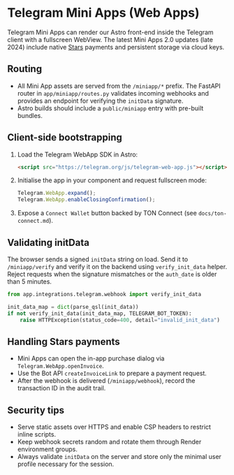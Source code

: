 # Telegram Mini Apps (Web Apps)

Telegram Mini Apps can render our Astro front-end inside the Telegram client with a fullscreen WebView. The latest Mini Apps 2.0 updates (late 2024) include native [Stars](https://t.me/durov/221) payments and persistent storage via cloud keys.

## Routing

- All Mini App assets are served from the `/miniapp/*` prefix. The FastAPI router in `app/miniapp/routes.py` validates incoming webhooks and provides an endpoint for verifying the `initData` signature.
- Astro builds should include a `public/miniapp` entry with pre-built bundles.

## Client-side bootstrapping

1. Load the Telegram WebApp SDK in Astro:
   ```html
   <script src="https://telegram.org/js/telegram-web-app.js"></script>
   ```
2. Initialise the app in your component and request fullscreen mode:
   ```ts
   Telegram.WebApp.expand();
   Telegram.WebApp.enableClosingConfirmation();
   ```
3. Expose a `Connect Wallet` button backed by TON Connect (see `docs/ton-connect.md`).

## Validating initData

The browser sends a signed `initData` string on load. Send it to `/miniapp/verify` and verify it on the backend using `verify_init_data` helper. Reject requests when the signature mismatches or the `auth_date` is older than 5 minutes.

```python
from app.integrations.telegram.webhook import verify_init_data

init_data_map = dict(parse_qsl(init_data))
if not verify_init_data(init_data_map, TELEGRAM_BOT_TOKEN):
    raise HTTPException(status_code=400, detail="invalid_init_data")
```

## Handling Stars payments

- Mini Apps can open the in-app purchase dialog via `Telegram.WebApp.openInvoice`.
- Use the Bot API `createInvoiceLink` to prepare a payment request.
- After the webhook is delivered (`/miniapp/webhook`), record the transaction ID in the audit trail.

## Security tips

- Serve static assets over HTTPS and enable CSP headers to restrict inline scripts.
- Keep webhook secrets random and rotate them through Render environment groups.
- Always validate `initData` on the server and store only the minimal user profile necessary for the session.
